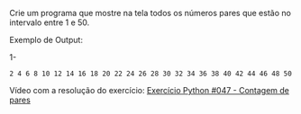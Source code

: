 Crie um programa que mostre na tela todos os números pares que estão no intervalo entre 1 e 50.

Exemplo de Output:

1-
~~~
2 4 6 8 10 12 14 16 18 20 22 24 26 28 30 32 34 36 38 40 42 44 46 48 50 
~~~

<p>Vídeo com a resolução do exercício: <a href="https://www.youtube.com/watch?v=Qws8-E-YrlY&list=PLvE-ZAFRgX8hnECDn1v9HNTI71veL3oW0&index=63" target="_blank">Exercício Python #047 - Contagem de pares</a></p>